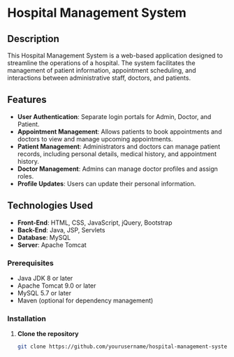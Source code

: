 # Hospital Management System

## Description
This Hospital Management System is a web-based application designed to streamline the operations of a hospital. The system facilitates the management of patient information, appointment scheduling, and interactions between administrative staff, doctors, and patients.

## Features
- **User Authentication**: Separate login portals for Admin, Doctor, and Patient.
- **Appointment Management**: Allows patients to book appointments and doctors to view and manage upcoming appointments.
- **Patient Management**: Administrators and doctors can manage patient records, including personal details, medical history, and appointment history.
- **Doctor Management**: Admins can manage doctor profiles and assign roles.
- **Profile Updates**: Users can update their personal information.

## Technologies Used
- **Front-End**: HTML, CSS, JavaScript, jQuery, Bootstrap
- **Back-End**: Java, JSP, Servlets
- **Database**: MySQL
- **Server**: Apache Tomcat



### Prerequisites
- Java JDK 8 or later
- Apache Tomcat 9.0 or later
- MySQL 5.7 or later
- Maven (optional for dependency management)

### Installation
1. **Clone the repository**
   ```bash
   git clone https://github.com/yourusername/hospital-management-system.git

